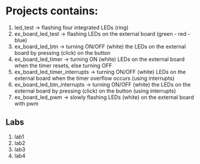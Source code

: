 # Projects contains:

1) led_test -> flashing four integrated LEDs (ring)
2) ex_board_led_test -> flashing LEDs on the external board (green - red - blue)
3) ex_board_led_btn -> turning ON/OFF (white) the LEDs on the external board by pressing (click) on the button
4) ex_board_led_timer -> turning ON (white) LEDs on the external board when the timer resets, else turning OFF
5) ex_board_led_timer_interrupts -> turning ON/OFF (white) LEDs on the external board when the timer overflow occurs (using interrupts)
6) ex_board_led_btn_interrupts -> turning ON/OFF (white) the LEDs on the external board by pressing (click) on the button (using interrupts)
7) ex_board_led_pwm -> slowly flashing LEDs (white) on the external board with pwm

## Labs

1) lab1
2) lab2
3) lab3
4) lab4